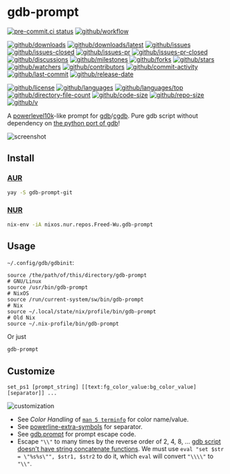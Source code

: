 # gdb-prompt

[![pre-commit.ci status](https://results.pre-commit.ci/badge/github/Freed-Wu/gdb-prompt/main.svg)](https://results.pre-commit.ci/latest/github/Freed-Wu/gdb-prompt/main)
[![github/workflow](https://github.com/Freed-Wu/gdb-prompt/actions/workflows/main.yml/badge.svg)](https://github.com/Freed-Wu/gdb-prompt/actions)

[![github/downloads](https://shields.io/github/downloads/Freed-Wu/gdb-prompt/total)](https://github.com/Freed-Wu/gdb-prompt/releases)
[![github/downloads/latest](https://shields.io/github/downloads/Freed-Wu/gdb-prompt/latest/total)](https://github.com/Freed-Wu/gdb-prompt/releases/latest)
[![github/issues](https://shields.io/github/issues/Freed-Wu/gdb-prompt)](https://github.com/Freed-Wu/gdb-prompt/issues)
[![github/issues-closed](https://shields.io/github/issues-closed/Freed-Wu/gdb-prompt)](https://github.com/Freed-Wu/gdb-prompt/issues?q=is%3Aissue+is%3Aclosed)
[![github/issues-pr](https://shields.io/github/issues-pr/Freed-Wu/gdb-prompt)](https://github.com/Freed-Wu/gdb-prompt/pulls)
[![github/issues-pr-closed](https://shields.io/github/issues-pr-closed/Freed-Wu/gdb-prompt)](https://github.com/Freed-Wu/gdb-prompt/pulls?q=is%3Apr+is%3Aclosed)
[![github/discussions](https://shields.io/github/discussions/Freed-Wu/gdb-prompt)](https://github.com/Freed-Wu/gdb-prompt/discussions)
[![github/milestones](https://shields.io/github/milestones/all/Freed-Wu/gdb-prompt)](https://github.com/Freed-Wu/gdb-prompt/milestones)
[![github/forks](https://shields.io/github/forks/Freed-Wu/gdb-prompt)](https://github.com/Freed-Wu/gdb-prompt/network/members)
[![github/stars](https://shields.io/github/stars/Freed-Wu/gdb-prompt)](https://github.com/Freed-Wu/gdb-prompt/stargazers)
[![github/watchers](https://shields.io/github/watchers/Freed-Wu/gdb-prompt)](https://github.com/Freed-Wu/gdb-prompt/watchers)
[![github/contributors](https://shields.io/github/contributors/Freed-Wu/gdb-prompt)](https://github.com/Freed-Wu/gdb-prompt/graphs/contributors)
[![github/commit-activity](https://shields.io/github/commit-activity/w/Freed-Wu/gdb-prompt)](https://github.com/Freed-Wu/gdb-prompt/graphs/commit-activity)
[![github/last-commit](https://shields.io/github/last-commit/Freed-Wu/gdb-prompt)](https://github.com/Freed-Wu/gdb-prompt/commits)
[![github/release-date](https://shields.io/github/release-date/Freed-Wu/gdb-prompt)](https://github.com/Freed-Wu/gdb-prompt/releases/latest)

[![github/license](https://shields.io/github/license/Freed-Wu/gdb-prompt)](https://github.com/Freed-Wu/gdb-prompt/blob/main/LICENSE)
[![github/languages](https://shields.io/github/languages/count/Freed-Wu/gdb-prompt)](https://github.com/Freed-Wu/gdb-prompt)
[![github/languages/top](https://shields.io/github/languages/top/Freed-Wu/gdb-prompt)](https://github.com/Freed-Wu/gdb-prompt)
[![github/directory-file-count](https://shields.io/github/directory-file-count/Freed-Wu/gdb-prompt)](https://github.com/Freed-Wu/gdb-prompt)
[![github/code-size](https://shields.io/github/languages/code-size/Freed-Wu/gdb-prompt)](https://github.com/Freed-Wu/gdb-prompt)
[![github/repo-size](https://shields.io/github/repo-size/Freed-Wu/gdb-prompt)](https://github.com/Freed-Wu/gdb-prompt)
[![github/v](https://shields.io/github/v/release/Freed-Wu/gdb-prompt)](https://github.com/Freed-Wu/gdb-prompt)

A [powerlevel10k](https://github.com/romkatv/powerlevel10k)-like prompt for
[gdb](https://sourceware.org/gdb)/[cgdb](https://github.com/cgdb/cgdb).
Pure gdb script without dependency on
[the python port of gdb](https://sourceware.org/gdb/current/onlinedocs/gdb.html/Python.html)!

![screenshot](https://github.com/gnu-octave/prompt/assets/32936898/4dd002fd-9259-4d44-a854-5e132c32b4db)

## Install

### [AUR](https://aur.archlinux.org/packages/gdb-prompt-git)

```sh
yay -S gdb-prompt-git
```

### [NUR](https://nur.nix-community.org/repos/freed-wu)

```sh
nix-env -iA nixos.nur.repos.Freed-Wu.gdb-prompt
```

## Usage

`~/.config/gdb/gdbinit`:

```gdb
source /the/path/of/this/directory/gdb-prompt
# GNU/Linux
source /usr/bin/gdb-prompt
# NixOS
source /run/current-system/sw/bin/gdb-prompt
# Nix
source ~/.local/state/nix/profile/bin/gdb-prompt
# Old Nix
source ~/.nix-profile/bin/gdb-prompt
```

Or just

```sh
gdb-prompt
```

## Customize

```gdb
set_ps1 [prompt_string] [[text:fg_color_value:bg_color_value] [separator]] ...
```

![customization](https://github.com/gnu-octave/prompt/assets/32936898/b0457670-553c-46c8-bf1d-985e890199a8)

- See _Color Handling_ of
  [`man 5 terminfo`](https://man7.org/linux/man-pages/man5/terminfo.5.html)
  for color name/value.
- See
  [powerline-extra-symbols](https://github.com/ryanoasis/powerline-extra-symbols)
  for separator.
- See
  [gdb.prompt](https://sourceware.org/gdb/current/onlinedocs/gdb.html/gdb_002eprompt.html)
  for prompt escape code.
- Escape `"\\"` to many times by the reverse order of 2, 4, 8, ...
  [gdb script doesn't have string concatenate functions](https://sourceware.org/gdb/onlinedocs/gdb/Convenience-Funs.html).
  We must use `eval "set $str = \"%s%s\"", $str1, $str2` to do it, which `eval`
  will convert `"\\\\"` to `"\\"`.
